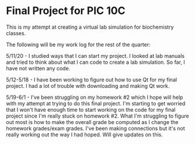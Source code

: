 # Final Project for PIC 10C

This is my attempt at creating a virtual lab simulation for biochemistry classes.

The following will be my work log for the rest of the quarter:

5/11/20 - I studied ways that I can start my project. I looked at lab manuals and tried to think about what I can code to create a lab simulation. So far, I have not written any code.

5/12-5/18 - I have been working to figure out how to use Qt for my final project. I had a lot of trouble with downloading and making Qt work.

5/19-6/1 - I've been struggling on my homework #2 which I hope will help with my attempt at trying to do this final project. I'm starting to get worried that I won't have enough time to start working on the code for my final project since I'm really stuck on homework #2. What I'm struggling to figure out most is how to make the overall grade be computed as I change the homework grades/exam grades. I've been making connections but it's not really working out the way I had hoped. Will give updates on this.
